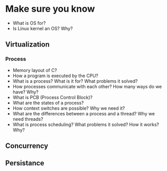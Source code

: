 # Make sure you know

- What is OS for?
- Is Linux kernel an OS? Why?

## Virtualization

### Process

- Memory layout of C?
- How a program is executed by the CPU?
- What is a process? What is it for? What problems it solved?
- How processes communicate with each other? How many ways do we have? Why?
- What is PCB (Process Control Block)?
- What are the states of a process?
- How context switches are possible? Why we need it?
- What are the differences between a process and a thread? Why we need threads?
- What is process scheduling? What problems it solved? How it works? Why?

## Concurrency

## Persistance
